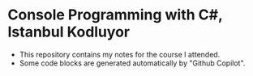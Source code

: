 # Console Programming with C#, Istanbul Kodluyor

- This repository contains my notes for the course I attended.
- Some code blocks are generated automatically by "Github Copilot". 
